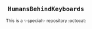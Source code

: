 <h3 align="center">
  <pre>HumansBehindKeyboards</pre>
</h3>

<p align="center">
    <sup>
      This is a ✨special✨ repository :octocat:
    </sup>
</p>
